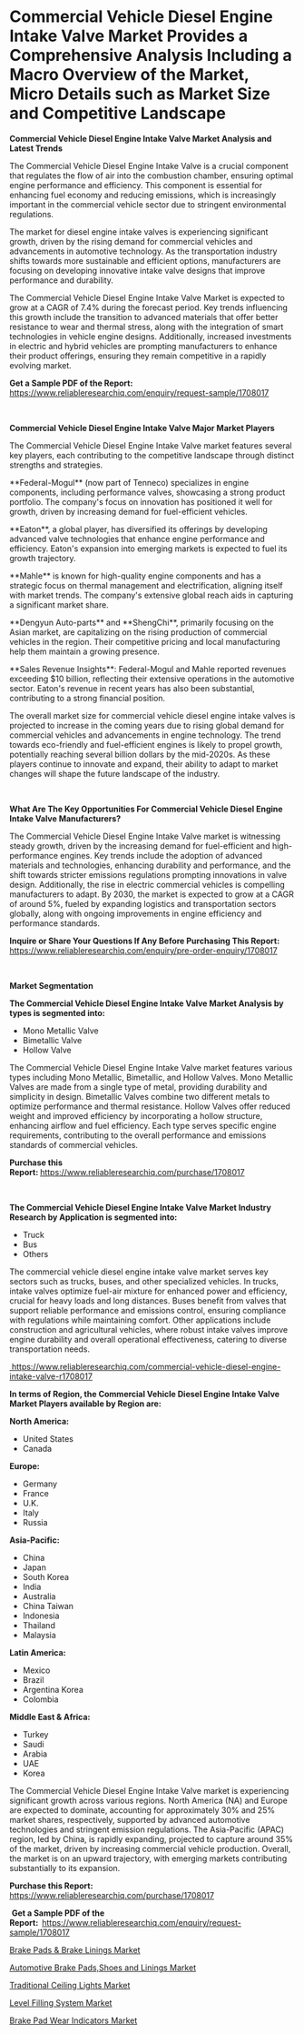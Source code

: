 <p><h1>Commercial Vehicle Diesel Engine Intake Valve Market Provides a Comprehensive Analysis Including a Macro Overview of the Market, Micro Details such as Market Size and Competitive Landscape</h1></p><p><strong>Commercial Vehicle Diesel Engine Intake Valve Market Analysis and Latest Trends</strong></p>
<p><p>The Commercial Vehicle Diesel Engine Intake Valve is a crucial component that regulates the flow of air into the combustion chamber, ensuring optimal engine performance and efficiency. This component is essential for enhancing fuel economy and reducing emissions, which is increasingly important in the commercial vehicle sector due to stringent environmental regulations.</p><p>The market for diesel engine intake valves is experiencing significant growth, driven by the rising demand for commercial vehicles and advancements in automotive technology. As the transportation industry shifts towards more sustainable and efficient options, manufacturers are focusing on developing innovative intake valve designs that improve performance and durability.</p><p>The Commercial Vehicle Diesel Engine Intake Valve Market is expected to grow at a CAGR of 7.4% during the forecast period. Key trends influencing this growth include the transition to advanced materials that offer better resistance to wear and thermal stress, along with the integration of smart technologies in vehicle engine designs. Additionally, increased investments in electric and hybrid vehicles are prompting manufacturers to enhance their product offerings, ensuring they remain competitive in a rapidly evolving market.</p></p>
<p><strong>Get a Sample PDF of the Report:&nbsp;</strong> <a href="https://www.reliableresearchiq.com/enquiry/request-sample/1708017?utm_campaign=99&utm_medium=2&utm_source=Github&utm_content=ia&utm_term=25032025&utm_id=commercial-vehicle-diesel-engine-intake-valve">https://www.reliableresearchiq.com/enquiry/request-sample/1708017</a></p>
<p>&nbsp;</p>
<p><strong>Commercial Vehicle Diesel Engine Intake Valve Major Market Players</strong></p>
<p><p>The Commercial Vehicle Diesel Engine Intake Valve market features several key players, each contributing to the competitive landscape through distinct strengths and strategies. </p><p>**Federal-Mogul** (now part of Tenneco) specializes in engine components, including performance valves, showcasing a strong product portfolio. The company's focus on innovation has positioned it well for growth, driven by increasing demand for fuel-efficient vehicles.</p><p>**Eaton**, a global player, has diversified its offerings by developing advanced valve technologies that enhance engine performance and efficiency. Eaton's expansion into emerging markets is expected to fuel its growth trajectory.</p><p>**Mahle** is known for high-quality engine components and has a strategic focus on thermal management and electrification, aligning itself with market trends. The company's extensive global reach aids in capturing a significant market share.</p><p>**Dengyun Auto-parts** and **ShengChi**, primarily focusing on the Asian market, are capitalizing on the rising production of commercial vehicles in the region. Their competitive pricing and local manufacturing help them maintain a growing presence.</p><p>**Sales Revenue Insights**: Federal-Mogul and Mahle reported revenues exceeding $10 billion, reflecting their extensive operations in the automotive sector. Eaton's revenue in recent years has also been substantial, contributing to a strong financial position.</p><p>The overall market size for commercial vehicle diesel engine intake valves is projected to increase in the coming years due to rising global demand for commercial vehicles and advancements in engine technology. The trend towards eco-friendly and fuel-efficient engines is likely to propel growth, potentially reaching several billion dollars by the mid-2020s. As these players continue to innovate and expand, their ability to adapt to market changes will shape the future landscape of the industry.</p></p>
<p>&nbsp;</p>
<p><strong>What Are The Key Opportunities For Commercial Vehicle Diesel Engine Intake Valve Manufacturers?</strong></p>
<p><p>The Commercial Vehicle Diesel Engine Intake Valve market is witnessing steady growth, driven by the increasing demand for fuel-efficient and high-performance engines. Key trends include the adoption of advanced materials and technologies, enhancing durability and performance, and the shift towards stricter emissions regulations prompting innovations in valve design. Additionally, the rise in electric commercial vehicles is compelling manufacturers to adapt. By 2030, the market is expected to grow at a CAGR of around 5%, fueled by expanding logistics and transportation sectors globally, along with ongoing improvements in engine efficiency and performance standards.</p></p>
<p><strong>Inquire or Share Your Questions If Any Before Purchasing This Report:</strong> <a href="https://www.reliableresearchiq.com/enquiry/pre-order-enquiry/1708017?utm_campaign=99&utm_medium=2&utm_source=Github&utm_content=ia&utm_term=25032025&utm_id=commercial-vehicle-diesel-engine-intake-valve">https://www.reliableresearchiq.com/enquiry/pre-order-enquiry/1708017</a></p>
<p>&nbsp;</p>
<p><strong>Market Segmentation</strong></p>
<p><strong>The Commercial Vehicle Diesel Engine Intake Valve Market Analysis by types is segmented into:</strong></p>
<p><ul><li>Mono Metallic Valve</li><li>Bimetallic Valve</li><li>Hollow Valve</li></ul></p>
<p><p>The Commercial Vehicle Diesel Engine Intake Valve market features various types including Mono Metallic, Bimetallic, and Hollow Valves. Mono Metallic Valves are made from a single type of metal, providing durability and simplicity in design. Bimetallic Valves combine two different metals to optimize performance and thermal resistance. Hollow Valves offer reduced weight and improved efficiency by incorporating a hollow structure, enhancing airflow and fuel efficiency. Each type serves specific engine requirements, contributing to the overall performance and emissions standards of commercial vehicles.</p></p>
<p><strong>Purchase this Report:&nbsp;</strong><a href="https://www.reliableresearchiq.com/purchase/1708017?utm_campaign=99&utm_medium=2&utm_source=Github&utm_content=ia&utm_term=25032025&utm_id=commercial-vehicle-diesel-engine-intake-valve">https://www.reliableresearchiq.com/purchase/1708017</a></p>
<p>&nbsp;</p>
<p><strong>The Commercial Vehicle Diesel Engine Intake Valve Market Industry Research by Application is segmented into:</strong></p>
<p><ul><li>Truck</li><li>Bus</li><li>Others</li></ul></p>
<p><p>The commercial vehicle diesel engine intake valve market serves key sectors such as trucks, buses, and other specialized vehicles. In trucks, intake valves optimize fuel-air mixture for enhanced power and efficiency, crucial for heavy loads and long distances. Buses benefit from valves that support reliable performance and emissions control, ensuring compliance with regulations while maintaining comfort. Other applications include construction and agricultural vehicles, where robust intake valves improve engine durability and overall operational effectiveness, catering to diverse transportation needs.</p></p>
<p><a href="https://www.reliableresearchiq.com/commercial-vehicle-diesel-engine-intake-valve-r1708017?utm_campaign=99&utm_medium=2&utm_source=Github&utm_content=ia&utm_term=25032025&utm_id=commercial-vehicle-diesel-engine-intake-valve">&nbsp;https://www.reliableresearchiq.com/commercial-vehicle-diesel-engine-intake-valve-r1708017</a></p>
<p><strong>In terms of Region, the Commercial Vehicle Diesel Engine Intake Valve Market Players available by Region are:</strong></p>
<p>
    <p> <strong> North America: </strong>
        <ul>
            <li>United States</li>
            <li>Canada</li>
        </ul>
        </p> 
    <p> <strong> Europe: </strong>
        <ul>
            <li>Germany</li>
            <li>France</li>
            <li>U.K.</li>
            <li>Italy</li>
            <li>Russia</li>
        </ul>
        </p> 
    <p> <strong> Asia-Pacific: </strong>
        <ul>
            <li>China</li>
            <li>Japan</li>
            <li>South Korea</li>
            <li>India</li>
            <li>Australia</li>
            <li>China Taiwan</li>
            <li>Indonesia</li>
            <li>Thailand</li>
            <li>Malaysia</li>
        </ul>
        </p> 
    <p> <strong> Latin America: </strong>
        <ul>
            <li>Mexico</li>
            <li>Brazil</li>
            <li>Argentina Korea</li>
            <li>Colombia</li>
        </ul>
        </p> 
    <p> <strong> Middle East & Africa: </strong>
        <ul>
            <li>Turkey</li>
            <li>Saudi</li>
            <li>Arabia</li>
            <li>UAE</li>
            <li>Korea</li>
        </ul>
    </p>
    </p>
<p><p>The Commercial Vehicle Diesel Engine Intake Valve market is experiencing significant growth across various regions. North America (NA) and Europe are expected to dominate, accounting for approximately 30% and 25% market shares, respectively, supported by advanced automotive technologies and stringent emission regulations. The Asia-Pacific (APAC) region, led by China, is rapidly expanding, projected to capture around 35% of the market, driven by increasing commercial vehicle production. Overall, the market is on an upward trajectory, with emerging markets contributing substantially to its expansion.</p></p>
<p><strong>Purchase this Report: </strong><a href="https://www.reliableresearchiq.com/purchase/1708017?utm_campaign=99&utm_medium=2&utm_source=Github&utm_content=ia&utm_term=25032025&utm_id=commercial-vehicle-diesel-engine-intake-valve">https://www.reliableresearchiq.com/purchase/1708017</a></p>
<p>&nbsp;<strong>Get a Sample PDF of the Report:&nbsp;&nbsp;</strong><a href="https://www.reliableresearchiq.com/enquiry/request-sample/1708017?utm_campaign=99&utm_medium=2&utm_source=Github&utm_content=ia&utm_term=25032025&utm_id=commercial-vehicle-diesel-engine-intake-valve">https://www.reliableresearchiq.com/enquiry/request-sample/1708017</a></p>
<p><strong></strong></p>
<p><p><a href="https://github.com/saqafidrahea/Market-Research-Report-List-1/blob/main/brake-pads-brake-linings-market.md?utm_campaign=99&utm_medium=2&utm_source=Github&utm_content=ia&utm_term=25032025&utm_id=commercial-vehicle-diesel-engine-intake-valve">Brake Pads & Brake Linings Market</a></p><p><a href="https://github.com/afghatakito29/Market-Research-Report-List-1/blob/main/automotive-brake-padsshoes-and-linings-market.md?utm_campaign=99&utm_medium=2&utm_source=Github&utm_content=ia&utm_term=25032025&utm_id=commercial-vehicle-diesel-engine-intake-valve">Automotive Brake Pads,Shoes and Linings Market</a></p><p><a href="https://github.com/bartzthateis/Market-Research-Report-List-1/blob/main/traditional-ceiling-lights-market.md?utm_campaign=99&utm_medium=2&utm_source=Github&utm_content=ia&utm_term=25032025&utm_id=commercial-vehicle-diesel-engine-intake-valve">Traditional Ceiling Lights Market</a></p><p><a href="https://github.com/vespigeakexc/Market-Research-Report-List-1/blob/main/level-filling-system-market.md?utm_campaign=99&utm_medium=2&utm_source=Github&utm_content=ia&utm_term=25032025&utm_id=commercial-vehicle-diesel-engine-intake-valve">Level Filling System Market</a></p><p><a href="https://github.com/eimutelufta/Market-Research-Report-List-1/blob/main/brake-pad-wear-indicators-market.md?utm_campaign=99&utm_medium=2&utm_source=Github&utm_content=ia&utm_term=25032025&utm_id=commercial-vehicle-diesel-engine-intake-valve">Brake Pad Wear Indicators Market</a></p></p>